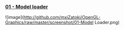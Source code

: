 ### [01 - Model loader]()

![image](http://github.com/mxiZatoki/OpenGL-Graphics/raw/master/screenshot/01-Model Loader.png)

